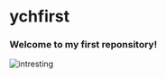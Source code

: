 # ychfirst
### Welcome to my first reponsitory!
![intresting](https://qgt-style.oss-cn-hangzhou.aliyuncs.com/newcoursep4/g1/g1-2-2/tenor.gif)
